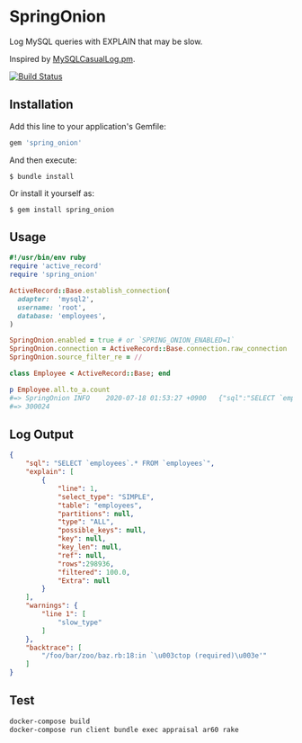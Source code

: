 # SpringOnion

Log MySQL queries with EXPLAIN that may be slow.

Inspired by [MySQLCasualLog.pm](https://gist.github.com/kamipo/839e8a5b6d12bddba539).

[![Build Status](https://travis-ci.org/winebarrel/spring_onion.svg?branch=master)](https://travis-ci.org/winebarrel/spring_onion)

## Installation

Add this line to your application's Gemfile:

```ruby
gem 'spring_onion'
```

And then execute:

    $ bundle install

Or install it yourself as:

    $ gem install spring_onion

## Usage

```ruby
#!/usr/bin/env ruby
require 'active_record'
require 'spring_onion'

ActiveRecord::Base.establish_connection(
  adapter:  'mysql2',
  username: 'root',
  database: 'employees',
)

SpringOnion.enabled = true # or `SPRING_ONION_ENABLED=1`
SpringOnion.connection = ActiveRecord::Base.connection.raw_connection
SpringOnion.source_filter_re = //

class Employee < ActiveRecord::Base; end

p Employee.all.to_a.count
#=> SpringOnion	INFO	2020-07-18 01:53:27 +0900	{"sql":"SELECT `employees`.* FROM `employees`","explain":[{"line":1,"select_type":"SIMPLE","table":"employees","partitions":null,"type":"ALL","possible_keys":null,"key":null,"key_len":null,"ref":null,"rows":298936,"filtered":100.0,"Extra":null}],"warnings":{"line 1":["slow_type"]},"backtrace":["/foo/bar/zoo/baz.rb:18:in `\u003ctop (required)\u003e'"]}
#=> 300024
```

## Log Output

```json
{
    "sql": "SELECT `employees`.* FROM `employees`",
    "explain": [
        {
            "line": 1,
            "select_type": "SIMPLE",
            "table": "employees",
            "partitions": null,
            "type": "ALL",
            "possible_keys": null,
            "key": null,
            "key_len": null,
            "ref": null,
            "rows":298936,
            "filtered": 100.0,
            "Extra": null
        }
    ],
    "warnings": {
        "line 1": [
            "slow_type"
        ]
    },
    "backtrace": [
        "/foo/bar/zoo/baz.rb:18:in `\u003ctop (required)\u003e'"
    ]
}
```

## Test

```sh
docker-compose build
docker-compose run client bundle exec appraisal ar60 rake
```

